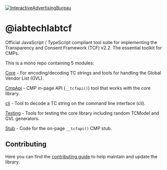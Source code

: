 [![InteractiveAdvertisingBureau](https://circleci.com/gh/InteractiveAdvertisingBureau/iabtcf-es.svg?style=shield)](https://circleci.com/gh/InteractiveAdvertisingBureau/iabtcf-es)

# @iabtechlabtcf

Official JavaScript / TypeScript compliant tool suite for implementing the Transparency and Consent Framework (TCF) v2.2.  The essential toolkit for CMPs.

This is a mono repo containing 5 modules:

[Core](./modules/core#iabtcfcore) - For encoding/decoding TC strings and tools for handling the Global Vendor List (GVL).

[CmpApi](./modules/cmpapi#iabtcfcmpapi) - CMP in-page API (`__tcfapi()`) tool that works with the core library.

[cli](./modules/cli#iabtcfcli) - Tool to decode a TC string on the command line interface (cli).

[Testing](./modules/testing#iabtcftesting) - Tools for testing the core library including random TCModel and GVL generators.

[Stub](./modules/stub#iabtcfstub) - Code for the on-page `__tcfapi()` CMP stub.

## Contributing

Here you can find the [contributing guide](CONTRIBUTING.md) to help maintain and update the library.